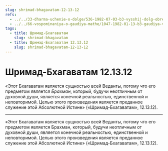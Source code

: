```yaml
---
slug: shrimad-bhagavatam-12-13-12
refs:
  - ../../33-dharma-uchenie-o-dolge/536-1982-07-03-b3-vysshij-dolg-obresti-svyaz-s-potokom-predannosti-gospodu-shrimad-bhagavatam-1-2-6.md
  - ../../66-vospominaniya-o-gaudiya-mathe/1047-1982-01-13-b3-gaudiya-vajshnavy-schitayut-bozhestvo-neotlichnym-ot-gospoda.md
tags:
  - title: Шримад-Бхагаватам
    slug: shrimad-bhagavatam
  - title: Шримад-Бхагаватам 12.13.12
    slug: shrimad-bhagavatam-12-13-12
---
```


# Шримад-Бхагаватам 12.13.12

«Этот Бхагаватам является сущностью всей Веданты, потому что его предметом является *Брахман*, который, будучи неотличным от духовной души, является конечной реальностью, единственной и неповторимой. Целью этого произведения является преданное служение этой Абсолютной Истине» («Шримад-Бхагаватам», 12.13.12).

---

«Этот Бхагаватам является сущностью всей Веданты, потому что его предметом является Брахман, который, будучи неотличным от духовной души, является конечной реальностью, единственной и неповторимой. Целью этого произведения является преданное служение этой Абсолютной Истине» («Шримад-Бхагаватам», 12.13.12).
